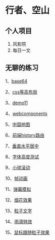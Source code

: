 # 行者、空山

## 个人项目

1. 风影院
2. 每日一文

## 无聊的练习

1、[base64](https://codebyzack.github.io/web_demo/demo/base64)

2、[css等高布局](https://codebyzack.github.io/web_demo/demo/css等高布局)

3、[demo11](https://codebyzack.github.io/web_demo/demo/demo11)

4、[webcomponents](https://codebyzack.github.io/web_demo/demo/webcomponents)

5、[中国地图](https://codebyzack.github.io/web_demo/demo/中国地图)

6、[前端history路由](https://codebyzack.github.io/web_demo/demo/前端history路由)

7、[垂直水平居中](https://codebyzack.github.io/web_demo/demo/垂直水平居中)

8、[字体高度测试](https://codebyzack.github.io/web_demo/demo/字体高度测试)

9、[小球滚动](https://codebyzack.github.io/web_demo/demo/小球滚动)

10、[帧动画](https://codebyzack.github.io/web_demo/demo/帧动画)

11、[弹幕模拟](https://codebyzack.github.io/web_demo/demo/弹幕模拟)

12、[烟花效果](https://codebyzack.github.io/web_demo/demo/烟花效果)

13、[粒子文字](https://codebyzack.github.io/web_demo/demo/粒子文字)

14、[雨滴特效](https://codebyzack.github.io/web_demo/demo/雨滴特效)

15、[鼠标跟随粒子效果](https://codebyzack.github.io/web_demo/demo/鼠标跟随粒子效果)